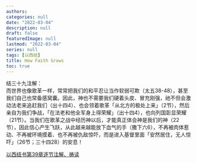 ```yaml
---
authors:
categories: null
date: "2022-03-04"
description: null
draft: false
featuredImage: null
lastmod: "2022-03-04"
series: null
tags: [以西结]
title: How Faith Grows
toc: true
---
```


<!--more-->

结三十九注解：  
而世界也像歌革一样，常常把我们的和平忍让当作软弱可欺（太五38-48），甚至我们自己也常备感窝囊。因此，神也不需要我们硬着头皮、冒充刚强，祂不但会激动法老来追赶我们（出十四4）、也会领着歌革「从北方的极处上来」（2节），然后亲自为我们争战，「在法老和他全军身上得荣耀」（出十四4），也向列国彰显荣耀（21节）。当我们在歌革之战中经历神以后，才能真正体会神是我们的神（22节），因此信心产生飞跃，从此越来越能放下血气的手（撒下六6），不再被肉体惹动、不再被环境摸着、也不再被仇敌惊吓，而是进入基督里面「安然居住，无人惊吓」（26节；三十四28）的安息！

<a href ="https://cmcbiblereading.com/2016/09/05/%e4%bb%a5%e8%a5%bf%e7%bb%93%e4%b9%a6%e7%ac%ac39%e7%ab%a0%e9%80%90%e8%8a%82%e6%b3%a8%e8%a7%a3%e3%80%81%e7%a5%b7%e8%af%bb/">以西结书第39章逐节注解、祷读</a>